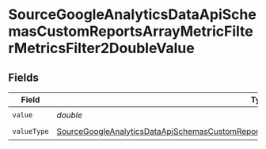 # SourceGoogleAnalyticsDataApiSchemasCustomReportsArrayMetricFilterMetricsFilter2DoubleValue


## Fields

| Field                                                                                                                                                                                                                             | Type                                                                                                                                                                                                                              | Required                                                                                                                                                                                                                          | Description                                                                                                                                                                                                                       |
| --------------------------------------------------------------------------------------------------------------------------------------------------------------------------------------------------------------------------------- | --------------------------------------------------------------------------------------------------------------------------------------------------------------------------------------------------------------------------------- | --------------------------------------------------------------------------------------------------------------------------------------------------------------------------------------------------------------------------------- | --------------------------------------------------------------------------------------------------------------------------------------------------------------------------------------------------------------------------------- |
| `value`                                                                                                                                                                                                                           | *double*                                                                                                                                                                                                                          | :heavy_check_mark:                                                                                                                                                                                                                | N/A                                                                                                                                                                                                                               |
| `valueType`                                                                                                                                                                                                                       | [SourceGoogleAnalyticsDataApiSchemasCustomReportsArrayMetricFilterMetricsFilter2ExpressionsValueType](../../models/shared/SourceGoogleAnalyticsDataApiSchemasCustomReportsArrayMetricFilterMetricsFilter2ExpressionsValueType.md) | :heavy_check_mark:                                                                                                                                                                                                                | N/A                                                                                                                                                                                                                               |